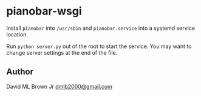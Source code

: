 # pianobar-wsgi

Install `pianobar` into `/usr/sbin` and `pianobar.service` into a 
systemd service location.

Run `python server.py` out of the root to start the service. You
may want to change server settings at the end of the file.

## Author

David ML Brown Jr <dmlb2000@gmail.com>
